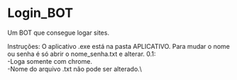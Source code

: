 # Login_BOT
Um BOT que consegue logar sites.

Instruções:
    O aplicativo .exe está na pasta APLICATIVO.
    Para mudar o nome ou senha é só abrir o nome_senha.txt e alterar.
0.1:\
    -Loga somente com chrome.\
    -Nome do arquivo .txt não pode ser alterado.\
